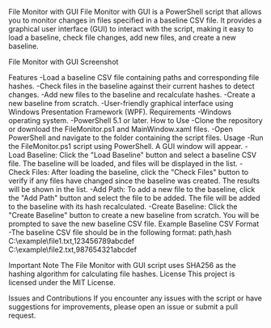 File Monitor with GUI
File Monitor with GUI is a PowerShell script that allows you to monitor changes in files specified in a baseline CSV file. It provides a graphical user interface (GUI) to interact with the script, making it easy to load a baseline, check file changes, add new files, and create a new baseline.

File Monitor with GUI Screenshot

Features
-Load a baseline CSV file containing paths and corresponding file hashes.
-Check files in the baseline against their current hashes to detect changes.
-Add new files to the baseline and recalculate hashes.
-Create a new baseline from scratch.
-User-friendly graphical interface using Windows Presentation Framework (WPF).
Requirements
-Windows operating system.
-PowerShell 5.1 or later.
How to Use
-Clone the repository or download the FileMonitor.ps1 and MainWindow.xaml files.
-Open PowerShell and navigate to the folder containing the script files.
Usage
-Run the FileMonitor.ps1 script using PowerShell. A GUI window will appear.
-Load Baseline: Click the "Load Baseline" button and select a baseline CSV file. The baseline will be loaded, and files will be displayed in the list.
-Check Files: After loading the baseline, click the "Check Files" button to verify if any files have changed since the baseline was created. The results will be shown in the list.
-Add Path: To add a new file to the baseline, click the "Add Path" button and select the file to be added. The file will be added to the baseline with its hash recalculated.
-Create Baseline: Click the "Create Baseline" button to create a new baseline from scratch. You will be prompted to save the new baseline CSV file.
Example Baseline CSV Format
-The baseline CSV file should be in the following format:
 path,hash
C:\example\file1.txt,123456789abcdef
C:\example\file2.txt,987654321abcdef

Important Note
The File Monitor with GUI script uses SHA256 as the hashing algorithm for calculating file hashes.
License
This project is licensed under the MIT License.

Issues and Contributions
If you encounter any issues with the script or have suggestions for improvements, please open an issue or submit a pull request.
